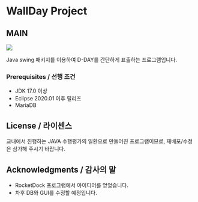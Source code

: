 # WallDay Project



**MAIN**
-----------
<img src = "https://user-images.githubusercontent.com/52748335/98330886-b9ab3b00-203e-11eb-8f33-a5bc2acd1be4.jpg">


Java swing 패키지를 이용하여 D-DAY를 간단하게 표출하는 프로그램입니다.




### Prerequisites / 선행 조건

 - JDK 17.0 이상
 - Eclipse 2020.01 이후 릴리즈
 - MariaDB
 
 
 
## License / 라이센스

교내에서 진행하는 JAVA 수행평가의 일환으로 만들어진 프로그램이므로, 재배포/수정은 삼가해 주시기 바랍니다. 



## Acknowledgments / 감사의 말

* RocketDock 프로그램에서 아이디어를 얻었습니다.
* 차후 DB와 GUI를 수정할 예정입니다.
